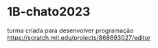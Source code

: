 # 1B-chato2023
turma criada para desenvolver programação
https://scratch.mit.edu/projects/868693027/editor
